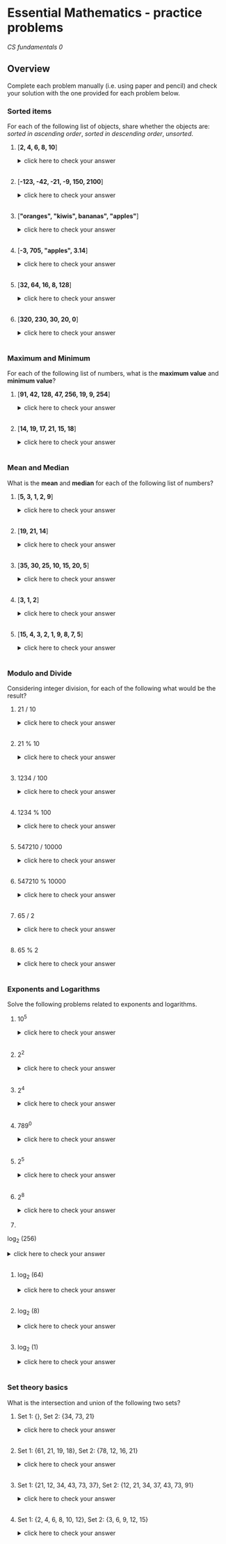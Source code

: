 # Essential Mathematics - practice problems
_CS fundamentals 0_

## Overview
Complete each problem manually (i.e. using paper and pencil) and check your solution with the one provided for each problem below.

### Sorted items
For each of the following list of objects, share whether the objects are: _sorted in ascending order_, _sorted in descending order_, _unsorted_.

1. [<b>2, 4, 6, 8, 10</b>]
    <details>
    <summary>click here to check your answer
    </summary>
    These numbers are sorted in ascending order.
    </details>
    </br>

1. [<b>-123, -42, -21, -9, 150, 2100</b>]
    <details>
    <summary>click here to check your answer
    </summary>
    These numbers are sorted in ascending order.
    </details>
    </br>

1. [<b>"oranges", "kiwis", bananas", "apples"</b>]
    <details>
    <summary>click here to check your answer
    </summary>
    These strings are sorted in alphabetically descending order.
    </details>
    </br>

1. [<b>-3, 705, "apples", 3.14</b>]
    <details>
    <summary>click here to check your answer
    </summary>
    This is a list of unsorted objects.
    </details>
    </br>

1. [<b>32, 64, 16, 8, 128</b>]
    <details>
    <summary>click here to check your answer
    </summary>
    These numbers are unsorted.
    </details>
    </br>

1. [<b>320, 230, 30, 20, 0</b>]
    <details>
    <summary>click here to check your answer
    </summary>
    These numbers are sorted in descending order.
    </details>
    </br>

### Maximum and Minimum
For each of the following list of numbers, what is the <b>maximum value</b> and <b>minimum value</b>?

1. [<b>91, 42, 128, 47, 256, 19, 9, 254</b>]
    <details>
    <summary>click here to check your answer
    </summary>
    Maximum value: 256</br>
    Minimum value: 9
    </details>
    </br>

1. [<b>14, 19, 17, 21, 15, 18</b>]
    <details><summary>click here to check your answer</summary>
    Maximum value: 21</br>
    Minimum value: 14
    </details>
    </br>

### Mean and Median
What is the <b>mean</b> and <b>median</b> for each of the following list of numbers?

1. [<b>5, 3, 1, 2, 9</b>]
    <details>
    <summary>click here to check your answer
    </summary>
    Mean: 4 = (5 + 3 + 1 + 2 + 9) / 5 = 20/5 = 4</br>
    Median: 3 since it's the middle value.
    </details>
    </br>

1. [<b>19, 21, 14</b>]
    <details>
    <summary>click here to check your answer
    </summary>
    Mean: 18 = (19 + 21 + 14) / 3 = 54/3 = 18</br>
    Median: 19
    </details>
    </br>

1. [<b>35, 30, 25, 10, 15, 20, 5</b>]
    <details>
    <summary>click here to check your answer
    </summary>
    Mean: 20 = (35 + 30 + 25 + 10 + 15 + 20 + 5) / 3 = 140/7 = 20</br>
    Median: 20
    </details>
    </br>

1. [<b>3, 1, 2</b>]
    <details>
    <summary>click here to check your answer
    </summary>
    Mean: 2 = (3 + 1 + 2) / 3 = 6/3 = 2</br>
    Median: 2
    </details>
    </br>

1. [<b>15, 4, 3, 2, 1, 9, 8, 7, 5</b>]
    <details>
    <summary>click here to check your answer
    </summary>
    Mean: 6 = (15 + 4 + 3 + 2 + 1 + 9 + 8 + 7 + 5) / 9 = 54/9 = 6</br>
    Median: 5
    </details>
    </br>

### Modulo and Divide
Considering integer division, for each of the following what would be the result?

1. 21 / 10
    <details>
    <summary>click here to check your answer
    </summary>
    21 / 10 = 2
    </details>
    </br>

1. 21 % 10
    <details>
    <summary>click here to check your answer
    </summary>
    21 % 10 = 1
    </details>
    </br>

1. 1234 / 100
    <details>
    <summary>click here to check your answer
    </summary>
    1234 / 100 = 12
    </details>
    </br>

1. 1234 % 100
    <details>
    <summary>click here to check your answer
    </summary>
    1234 % 100 = 34
    </details>
    </br>

1. 547210 / 10000
    <details>
    <summary>click here to check your answer
    </summary>
    547210 / 10000 = 54
    </details>
    </br>

1. 547210 % 10000
    <details>
    <summary>click here to check your answer
    </summary>
    547210 % 10000 = 7210
    </details>
    </br>

1. 65 / 2
    <details>
    <summary>click here to check your answer
    </summary>
    65 / 2 = 32
    </details>
    </br>

1. 65 % 2
    <details>
    <summary>click here to check your answer
    </summary>
    65 % 2 = 1
    </details>
    </br>

### Exponents and Logarithms
Solve the following problems related to exponents and logarithms.

1. 10<sup>5</sup>
    <details>
    <summary>click here to check your answer
    </summary>
    10<sup>5</sup> = 100000
    </details>
    </br>

1. 2<sup>2</sup>
    <details>
    <summary>click here to check your answer
    </summary>
    2<sup>2</sup> = 4
    </details>
    </br>

1. 2<sup>4</sup>
    <details>
    <summary>click here to check your answer
    </summary>
    2<sup>4</sup> = 16
    </details>
    </br>

1. 789<sup>0</sup>
    <details>
    <summary>click here to check your answer
    </summary>
    789<sup>0</sup> = 1
    </details>
    </br>

1. 2<sup>5</sup>
    <details>
    <summary>click here to check your answer
    </summary>
    2<sup>5</sup> = 32
    </details>
    </br>

1. 2<sup>8</sup>
    <details>
    <summary>click here to check your answer
    </summary>
    2<sup>8</sup> = 256
    </details>
    </br>

7.  
log<sub>2</sub> (256)
<details><summary>click here to check your answer</summary>
log<sub>2</sub> (256) = 8
</details>
</br>

1. log<sub>2</sub> (64)
    <details>
    <summary>click here to check your answer
    </summary>
    log<sub>2</sub> (64) = 6
    </details>
    </br>

1. log<sub>2</sub> (8)
    <details>
    <summary>click here to check your answer
    </summary>
    log<sub>2</sub> (8) = 3
    </details>
    </br>

1. log<sub>2</sub> (1)
    <details>
    <summary>click here to check your answer
    </summary>
    log<sub>2</sub> (1) = 0
    </details>
    </br>

### Set theory basics
What is the intersection and union of the following two sets?

1. Set 1: {}, Set 2: {34, 73, 21}
    <details>
    <summary>click here to check your answer</summary>
    Intersection: {}</br>
    Union: {34, 73, 21}
    </details>
    </br>

1. Set 1: {61, 21, 19, 18}, Set 2: {78, 12, 16, 21}
    <details>
    <summary>click here to check your answer
    </summary>
    Intersection: {21}</br>
    Union: {12, 16, 18, 19, 21, 61, 78}
    </details>
    </br>

1. Set 1: {21, 12, 34, 43, 73, 37}, Set 2: {12, 21, 34, 37, 43, 73, 91}
    <details>
    <summary>click here to check your answer
    </summary>
    Intersection: {12, 21, 34, 37, 43, 73}</br>
    Union: {12, 21, 34, 37, 43, 73, 91}
    </details>
    </br>

1. Set 1: {2, 4, 6, 8, 10, 12}, Set 2: {3, 6, 9, 12, 15}
    <details>
    <summary>click here to check your answer
    </summary>
    Intersection: {6, 12}</br>
    Union: {2, 3, 4, 6, 8, 9, 10, 12, 15}
    </details>
